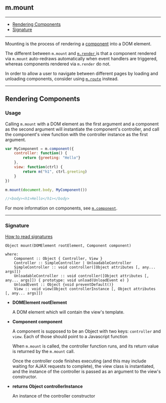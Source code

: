 ## m.mount

---

- [Rendering Components](#rendering-components)
- [Signature](#signature)

---

Mounting is the process of rendering a [component](mithril.component.md) into a DOM element.

The different between `m.mount` and [`m.render` ](mithril.render.md) is that a component rendered via `m.mount` auto-redraws automatically when event handlers are triggered, whereas components rendered via `m.render` do not.

In order to allow a user to navigate between different pages by loading and unloading components, consider using [`m.route`](mithril.route.md) instead.

---

## Rendering Components

### Usage

Calling `m.mount` with a DOM element as the first argument and a component as the second argument will instantiate the component's controller, and call the component's view function with the controller instance as the first argument.

```javascript
var MyComponent = m.component({
	controller: function() {
		return {greeting: "Hello"}
	},
	view: function(ctrl) {
		return m("h1", ctrl.greeting)
	}
})

m.mount(document.body, MyComponent())

//<body><h1>Hello</h1></body>
```

For more information on components, see [`m.component`](mithril.component.md).

---

### Signature

[How to read signatures](how-to-read-signatures.md)

```clike
Object mount(DOMElement rootElement, Component component)

where:
	Component :: Object { Controller, View }
	Controller :: SimpleController | UnloadableController
	SimpleController :: void controller([Object attributes [, any... args]])
	UnloadableController :: void controller([Object attributes [, any... args]]) { prototype: void unload(UnloadEvent e) }
	UnloadEvent :: Object {void preventDefault()}
	View :: void view(Object controllerInstance [, Object attributes [, any... args]])
```

-	**DOMElement rootElement**

	A DOM element which will contain the view's template.

-	**Component component**

	A component is supposed to be an Object with two keys: `controller` and `view`. Each of those should point to a Javascript function

	When `m.mount` is called, the controller function runs, and its return value is returned by the `m.mount` call.

	Once the controller code finishes executing (and this may include waiting for AJAX requests to complete), the view class is instantiated, and the instance of the controller is passed as an argument to the view's constructor.

-	**returns Object controllerInstance**

	An instance of the controller constructor

